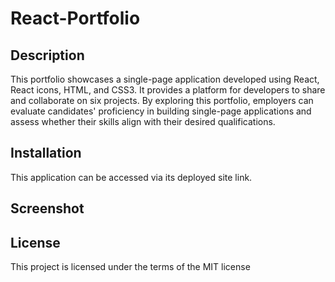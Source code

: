 # React-Portfolio

## Description
This portfolio showcases a single-page application developed using React, React icons, HTML, and CSS3. It provides a platform 
for developers to share and collaborate on six projects. By exploring this portfolio, employers can evaluate candidates' proficiency 
in building single-page applications and assess whether their skills align with their desired qualifications.

## Installation
This application can be accessed via its deployed site link.

## Screenshot

## License
This project is licensed under the terms of the MIT license
